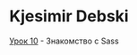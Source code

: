 # Kjesimir Debski

[Урок 10](https://kjesimir.github.io/ProjectGloAcademy/SassProject) - Знакомство c Sass
